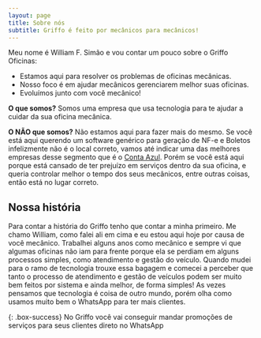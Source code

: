```yaml
---
layout: page
title: Sobre nós
subtitle: Griffo é feito por mecânicos para mecânicos!
---
```


Meu nome é William F. Simão e vou contar um pouco sobre o Griffo Oficinas:

- Estamos aqui para resolver os problemas de oficinas mecânicas.
- Nosso foco é em ajudar mecânicos gerenciarem melhor suas oficinas.
- Evoluímos junto com você mecânico!

**O que somos?**
Somos uma empresa que usa tecnologia para te ajudar a cuidar da sua oficina mecânica.

**O NÃO que somos?**
Não estamos aqui para fazer mais do mesmo.
Se você está aqui querendo um software genérico para geração de NF-e e Boletos infelizmente não é o local correto, vamos até indicar uma das melhores empresas desse segmento que é o [Conta Azul](https://contaazul.com/). Porém se você está aqui porque está cansado de ter prejuízo em serviços dentro da sua oficina, e queria controlar melhor o tempo dos seus mecânicos, entre outras coisas, então está no lugar correto.


## Nossa história
Para contar a história do Griffo tenho que contar a minha primeiro.
Me chamo William, como falei ali em cima e eu estou aqui hoje por causa de você mecânico.
Trabalhei alguns anos como mecânico e sempre vi que algumas oficinas não iam para frente porque ela se perdiam em alguns processos simples, como atendimento e gestão do veículo.
Quando mudei para o ramo de tecnologia trouxe essa bagagem e comecei a perceber que tanto o processo de atendimento e gestão de veículos podem ser muito bem feitos por sistema e ainda melhor, de forma simples!
As vezes pensamos que tecnologia é coisa de outro mundo, porém olha como usamos muito bem o WhatsApp para ter mais clientes.

{: .box-success} No Griffo você vai conseguir mandar promoções de serviços para seus clientes direto no WhatsApp

